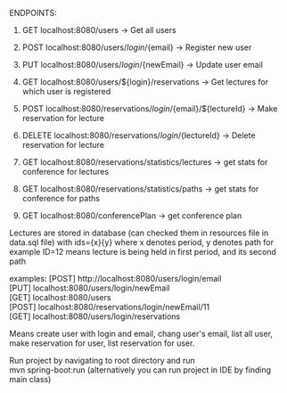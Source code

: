 ENDPOINTS:

1. GET localhost:8080/users -> Get all users
2. POST localhost:8080/users/${login}/${email} -> Register new user
3. PUT localhost:8080/users/${login}/${newEmail} -> Update user email
4. GET localhost:8080/users/${login}/reservations -> Get lectures for which user is registered

5. POST localhost:8080/reservations/${login}/${email}/${lectureId} -> Make reservation for lecture 
6. DELETE localhost:8080/reservations/${login}/${lectureId} -> Delete reservation for lecture
7. GET localhost:8080/reservations/statistics/lectures -> get stats for conference for lectures 
8. GET localhost:8080/reservations/statistics/paths -> get stats for conference for paths

9. GET localhost:8080/conferencePlan -> get conference plan

Lectures are stored in database (can checked them in resources file in data.sql file) with ids={x}{y} where x denotes period, y denotes path 
for example ID=12 means lecture is being held in first period, and its second path

examples:
[POST] http://localhost:8080/users/login/email <br />
[PUT] localhost:8080/users/login/newEmail <br />
[GET] localhost:8080/users <br />
[POST] localhost:8080/reservations/login/newEmail/11 <br />
[GET] localhost:8080/users/login/reservations <br />

Means create user with login and email, chang user's email, list all user, make reservation for user,
list reservation for user.

Run project by navigating to root directory and run <br />
mvn spring-boot:run (alternatively you can run project in IDE by finding main class)